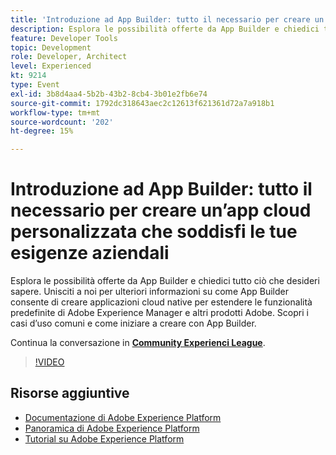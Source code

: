 ```yaml
---
title: 'Introduzione ad App Builder: tutto il necessario per creare un’app cloud personalizzata che soddisfi le tue esigenze aziendali'
description: Esplora le possibilità offerte da App Builder e chiedici tutto ciò che desideri sapere. Unisciti a noi per ulteriori informazioni su come App Builder consente di creare applicazioni cloud native per estendere le funzionalità predefinite di Adobe Experience Manager e altri prodotti Adobe. Scopri i casi d’uso comuni e come iniziare a creare con App Builder.
feature: Developer Tools
topic: Development
role: Developer, Architect
level: Experienced
kt: 9214
type: Event
exl-id: 3b8d4aa4-5b2b-43b2-8cb4-3b01e2fb6e74
source-git-commit: 1792dc318643aec2c12613f621361d72a7a918b1
workflow-type: tm+mt
source-wordcount: '202'
ht-degree: 15%

---
```


# Introduzione ad App Builder: tutto il necessario per creare un’app cloud personalizzata che soddisfi le tue esigenze aziendali

Esplora le possibilità offerte da App Builder e chiedici tutto ciò che desideri sapere. Unisciti a noi per ulteriori informazioni su come App Builder consente di creare applicazioni cloud native per estendere le funzionalità predefinite di Adobe Experience Manager e altri prodotti Adobe. Scopri i casi d’uso comuni e come iniziare a creare con App Builder.

Continua la conversazione in **[Community Experienci League](https://adobe.ly/3AYeJlv)**.

>[!VIDEO](https://video.tv.adobe.com/v/337767/?quality=12&learn=on&hidetitle=true)

## Risorse aggiuntive

- [Documentazione di Adobe Experience Platform](https://experienceleague.adobe.com/docs/experience-platform.html?lang=it)
- [Panoramica di Adobe Experience Platform](https://experienceleague.adobe.com/docs/experience-platform/landing/home.html?lang=it)
- [Tutorial su Adobe Experience Platform](https://experienceleague.adobe.com/docs/platform-learn/tutorials/overview.html?lang=it)
